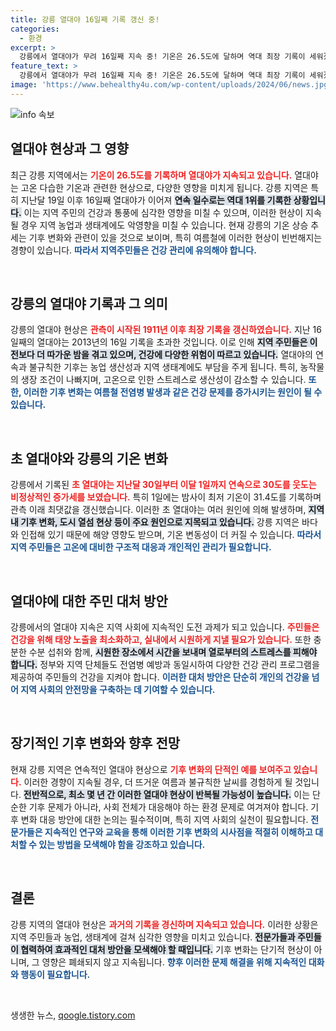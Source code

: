 ```yaml
---
title: 강릉 열대야 16일째 기록 갱신 중!
categories:
  - 환경
excerpt: >
  강릉에서 열대야가 무려 16일째 지속 중! 기온은 26.5도에 달하며 역대 최장 기록이 세워졌습니다. 113년 만에 찾아온 이 뜨거운 여름밤, 앞으로의 날씨가 더욱 뜨거워질지 귀추가 주목됩니다.
feature_text: >
  강릉에서 열대야가 무려 16일째 지속 중! 기온은 26.5도에 달하며 역대 최장 기록이 세워졌습니다. 113년 만에 찾아온 이 뜨거운 여름밤, 앞으로의 날씨가 더욱 뜨거워질지 귀추가 주목됩니다.
image: 'https://www.behealthy4u.com/wp-content/uploads/2024/06/news.jpg'
---
```


<p><img src="https://www.behealthy4u.com/wp-content/uploads/2024/06/news.jpg" alt="info 속보" /></p>

<h2 data-ke-size="size26">열대야 현상과 그 영향</h2>

<p data-ke-size="size16">최근 강릉 지역에서는 <b><span style="color: #ee2323;">기온이 26.5도를 기록하며 열대야가 지속되고 있습니다.</span></b>  열대야는 고온 다습한 기온과 관련한 현상으로, 다양한 영향을 미치게 됩니다. 강릉 지역은 특히 지난달 19일 이후 16일째 열대야가 이어져 <b><span style="background-color: #21538527;">연속 일수로는 역대 1위를 기록한 상황입니다.</span></b> 이는 지역 주민의 건강과 통풍에 심각한 영향을 미칠 수 있으며, 이러한 현상이 지속될 경우 지역 농업과 생태계에도 악영향을 미칠 수 있습니다. 현재 강릉의 기온 상승 추세는 기후 변화와 관련이 있을 것으로 보이며, 특히 여름철에 이러한 현상이 빈번해지는 경향이 있습니다.  <b><span style="color: #1a5490;">따라서 지역주민들은 건강 관리에 유의해야 합니다.</span></b></p>

<p data-ke-size="size16">&nbsp;</p>

<h2 data-ke-size="size26">강릉의 열대야 기록과 그 의미</h2>

<p data-ke-size="size16">강릉의 열대야 현상은 <b><span style="color: #ee2323;">관측이 시작된 1911년 이후 최장 기록을 갱신하였습니다.</span></b> 지난 16일째의 열대야는 2013년의 16일 기록을 초과한 것입니다. 이로 인해 <b><span style="background-color: #21538527;">지역 주민들은 이전보다 더 따가운 밤을 겪고 있으며, 건강에 다양한 위험이 따르고 있습니다.</span></b> 열대야의 연속과 불규칙한 기후는 농업 생산성과 지역 생태계에도 부담을 주게 됩니다. 특히, 농작물의 생장 조건이 나빠지며, 고온으로 인한 스트레스로 생산성이 감소할 수 있습니다. <b><span style="color: #1a5490;">또한, 이러한 기후 변화는 여름철 전염병 발생과 같은 건강 문제를 증가시키는 원인이 될 수 있습니다.</span></b></p>

<p data-ke-size="size16">&nbsp;</p>

<h2 data-ke-size="size26">초 열대야와 강릉의 기온 변화</h2>

<p data-ke-size="size16">강릉에서 기록된 <b><span style="color: #ee2323;">초 열대야는 지난달 30일부터 이달 1일까지 연속으로 30도를 웃도는 비정상적인 증가세를 보였습니다.</span></b> 특히 1일에는 밤사이 최저 기온이 31.4도를 기록하며 관측 이래 최댓값을 갱신했습니다. 이러한 초 열대야는 여러 원인에 의해 발생하며, <b><span style="background-color: #21538527;">지역 내 기후 변화, 도시 열섬 현상 등이 주요 원인으로 지목되고 있습니다.</span></b> 강릉 지역은 바다와 인접해 있기 때문에 해양 영향도 받으며, 기온 변동성이 더 커질 수 있습니다. <b><span style="color: #1a5490;">따라서 지역 주민들은 고온에 대비한 구조적 대응과 개인적인 관리가 필요합니다.</span></b></p>

<p data-ke-size="size16">&nbsp;</p>

<h2 data-ke-size="size26">열대야에 대한 주민 대처 방안</h2>

<p data-ke-size="size16">강릉에서의 열대야 지속은 지역 사회에 지속적인 도전 과제가 되고 있습니다. <b><span style="color: #ee2323;">주민들은 건강을 위해 태양 노출을 최소화하고, 실내에서 시원하게 지낼 필요가 있습니다.</span></b> 또한 충분한 수분 섭취와 함께, <b><span style="background-color: #21538527;">시원한 장소에서 시간을 보내며 열로부터의 스트레스를 피해야 합니다.</span></b> 정부와 지역 단체들도 전염병 예방과 동일시하여 다양한 건강 관리 프로그램을 제공하여 주민들의 건강을 지켜야 합니다. <b><span style="color: #1a5490;">이러한 대처 방안은 단순히 개인의 건강을 넘어 지역 사회의 안전망을 구축하는 데 기여할 수 있습니다.</span></b></p>

<p data-ke-size="size16">&nbsp;</p>

<h2 data-ke-size="size26">장기적인 기후 변화와 향후 전망</h2>

<p data-ke-size="size16">현재 강릉 지역은 연속적인 열대야 현상으로 <b><span style="color: #ee2323;">기후 변화의 단적인 예를 보여주고 있습니다.</span></b> 이러한 경향이 지속될 경우, 더 뜨거운 여름과 불규칙한 날씨를 경험하게 될 것입니다. <b><span style="background-color: #21538527;">전반적으로, 최소 몇 년 간 이러한 열대야 현상이 반복될 가능성이 높습니다.</span></b> 이는 단순한 기후 문제가 아니라, 사회 전체가 대응해야 하는 환경 문제로 여겨져야 합니다. 기후 변화 대응 방안에 대한 논의는 필수적이며, 특히 지역 사회의 실천이 필요합니다. <b><span style="color: #1a5490;">전문가들은 지속적인 연구와 교육을 통해 이러한 기후 변화의 시사점을 적절히 이해하고 대처할 수 있는 방법을 모색해야 함을 강조하고 있습니다.</span></b></p>

<p data-ke-size="size16">&nbsp;</p>

<h2 data-ke-size="size26">결론</h2>

<p data-ke-size="size16">강릉 지역의 열대야 현상은 <b><span style="color: #ee2323;">과거의 기록을 경신하며 지속되고 있습니다.</span></b> 이러한 상황은 지역 주민들과 농업, 생태계에 걸쳐 심각한 영향을 미치고 있습니다. <b><span style="background-color: #21538527;">전문가들과 주민들이 협력하여 효과적인 대처 방안을 모색해야 할 때입니다.</span></b> 기후 변화는 단기적 현상이 아니며, 그 영향은 폐쇄되지 않고 지속됩니다. <b><span style="color: #1a5490;">향후 이러한 문제 해결을 위해 지속적인 대화와 행동이 필요합니다.</span></b></p>

<p data-ke-size="size16">&nbsp;</p>
생생한 뉴스, <a href="https://qoogle.tistory.com" rel="dofollow">qoogle.tistory.com</a>


